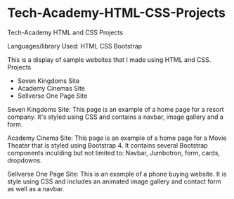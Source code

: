 # Tech-Academy-HTML-CSS-Projects
Tech-Academy HTML and CSS Projects

Languages/library Used:  HTML CSS Bootstrap

This is a display of sample websites that I made using HTML and CSS.
Projects
- Seven Kingdoms Site
- Academy Cinemas Site
- Sellverse One Page Site

Seven Kingdoms Site:
  This page is an example of a home page for a resort company.  It's styled using CSS and contains a navbar, image gallery    and a form.
  
Academy Cinema Site:
  This page is an example of a home page for a Movie Theater that is styled using Bootstrap 4.  It contains several         Bootstrap components inculding but not limited to:  Navbar, Jumbotron, form, cards, dropdowns.

Sellverse One Page Site:
  This is an example of a phone buying website.  It is style using  CSS and includes an animated image gallery and contact    form as well as a navbar.
